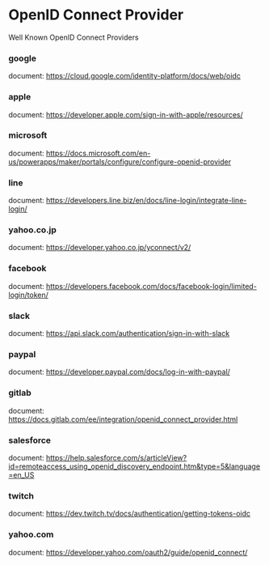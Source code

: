 # OpenID Connect Provider
Well Known OpenID Connect Providers

### google
document: https://cloud.google.com/identity-platform/docs/web/oidc

### apple
document: https://developer.apple.com/sign-in-with-apple/resources/

### microsoft
document: https://docs.microsoft.com/en-us/powerapps/maker/portals/configure/configure-openid-provider

### line
document: https://developers.line.biz/en/docs/line-login/integrate-line-login/

### yahoo.co.jp
document: https://developer.yahoo.co.jp/yconnect/v2/

### facebook
document: https://developers.facebook.com/docs/facebook-login/limited-login/token/

### slack
document: https://api.slack.com/authentication/sign-in-with-slack

### paypal
document: https://developer.paypal.com/docs/log-in-with-paypal/

### gitlab
document: https://docs.gitlab.com/ee/integration/openid_connect_provider.html

### salesforce
document: https://help.salesforce.com/s/articleView?id=remoteaccess_using_openid_discovery_endpoint.htm&type=5&language=en_US

### twitch
document: https://dev.twitch.tv/docs/authentication/getting-tokens-oidc

### yahoo.com
document: https://developer.yahoo.com/oauth2/guide/openid_connect/
